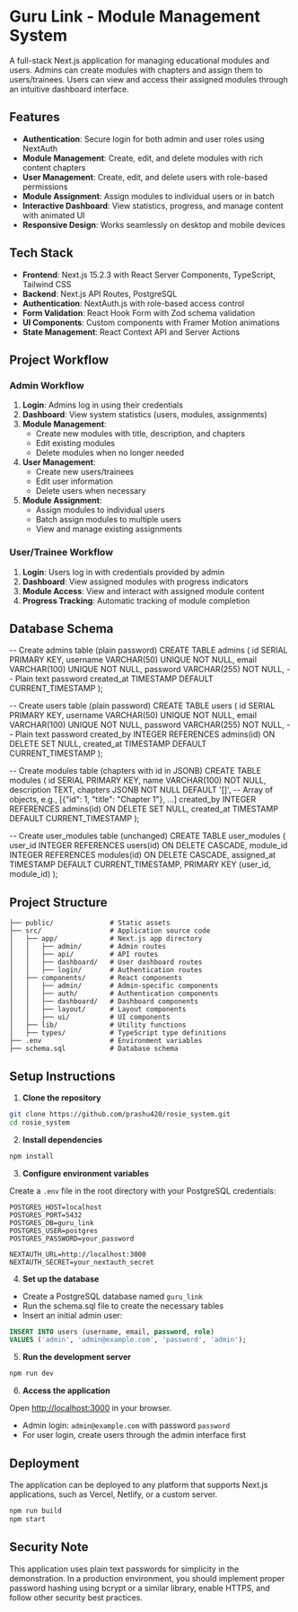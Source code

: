 # Guru Link - Module Management System

A full-stack Next.js application for managing educational modules and users. Admins can create modules with chapters and assign them to users/trainees. Users can view and access their assigned modules through an intuitive dashboard interface.

## Features

- **Authentication**: Secure login for both admin and user roles using NextAuth
- **Module Management**: Create, edit, and delete modules with rich content chapters
- **User Management**: Create, edit, and delete users with role-based permissions
- **Module Assignment**: Assign modules to individual users or in batch
- **Interactive Dashboard**: View statistics, progress, and manage content with animated UI
- **Responsive Design**: Works seamlessly on desktop and mobile devices

## Tech Stack

- **Frontend**: Next.js 15.2.3 with React Server Components, TypeScript, Tailwind CSS
- **Backend**: Next.js API Routes, PostgreSQL
- **Authentication**: NextAuth.js with role-based access control
- **Form Validation**: React Hook Form with Zod schema validation
- **UI Components**: Custom components with Framer Motion animations
- **State Management**: React Context API and Server Actions

## Project Workflow

### Admin Workflow

1. **Login**: Admins log in using their credentials
2. **Dashboard**: View system statistics (users, modules, assignments)
3. **Module Management**:
   - Create new modules with title, description, and chapters
   - Edit existing modules
   - Delete modules when no longer needed
4. **User Management**:
   - Create new users/trainees
   - Edit user information
   - Delete users when necessary
5. **Module Assignment**:
   - Assign modules to individual users
   - Batch assign modules to multiple users
   - View and manage existing assignments

### User/Trainee Workflow

1. **Login**: Users log in with credentials provided by admin
2. **Dashboard**: View assigned modules with progress indicators
3. **Module Access**: View and interact with assigned module content
4. **Progress Tracking**: Automatic tracking of module completion

## Database Schema



-- Create admins table (plain password)
CREATE TABLE admins (
    id SERIAL PRIMARY KEY,
    username VARCHAR(50) UNIQUE NOT NULL,
    email VARCHAR(100) UNIQUE NOT NULL,
    password VARCHAR(255) NOT NULL,  -- Plain text password
    created_at TIMESTAMP DEFAULT CURRENT_TIMESTAMP
);

-- Create users table (plain password)
CREATE TABLE users (
    id SERIAL PRIMARY KEY,
    username VARCHAR(50) UNIQUE NOT NULL,
    email VARCHAR(100) UNIQUE NOT NULL,
    password VARCHAR(255) NOT NULL,  -- Plain text password
    created_by INTEGER REFERENCES admins(id) ON DELETE SET NULL,
    created_at TIMESTAMP DEFAULT CURRENT_TIMESTAMP
);

-- Create modules table (chapters with id in JSONB)
CREATE TABLE modules (
    id SERIAL PRIMARY KEY,
    name VARCHAR(100) NOT NULL,
    description TEXT,
    chapters JSONB NOT NULL DEFAULT '[]',  -- Array of objects, e.g., [{"id": 1, "title": "Chapter 1"}, ...]
    created_by INTEGER REFERENCES admins(id) ON DELETE SET NULL,
    created_at TIMESTAMP DEFAULT CURRENT_TIMESTAMP
);

-- Create user_modules table (unchanged)
CREATE TABLE user_modules (
    user_id INTEGER REFERENCES users(id) ON DELETE CASCADE,
    module_id INTEGER REFERENCES modules(id) ON DELETE CASCADE,
    assigned_at TIMESTAMP DEFAULT CURRENT_TIMESTAMP,
    PRIMARY KEY (user_id, module_id)
);

## Project Structure

```
├── public/              # Static assets
├── src/                 # Application source code
│   ├── app/             # Next.js app directory
│   │   ├── admin/       # Admin routes
│   │   ├── api/         # API routes
│   │   ├── dashboard/   # User dashboard routes
│   │   ├── login/       # Authentication routes
│   ├── components/      # React components
│   │   ├── admin/       # Admin-specific components
│   │   ├── auth/        # Authentication components
│   │   ├── dashboard/   # Dashboard components
│   │   ├── layout/      # Layout components
│   │   ├── ui/          # UI components
│   ├── lib/             # Utility functions
│   ├── types/           # TypeScript type definitions
├── .env                 # Environment variables
├── schema.sql           # Database schema
```

## Setup Instructions

1. **Clone the repository**

```bash
git clone https://github.com/prashu420/rosie_system.git
cd rosie_system
```

2. **Install dependencies**

```bash
npm install
```

3. **Configure environment variables**

Create a `.env` file in the root directory with your PostgreSQL credentials:

```env
POSTGRES_HOST=localhost
POSTGRES_PORT=5432
POSTGRES_DB=guru_link
POSTGRES_USER=postgres
POSTGRES_PASSWORD=your_password

NEXTAUTH_URL=http://localhost:3000
NEXTAUTH_SECRET=your_nextauth_secret
```

4. **Set up the database**

- Create a PostgreSQL database named `guru_link`
- Run the schema.sql file to create the necessary tables
- Insert an initial admin user:

```sql
INSERT INTO users (username, email, password, role) 
VALUES ('admin', 'admin@example.com', 'password', 'admin');
```

5. **Run the development server**

```bash
npm run dev
```

6. **Access the application**

Open [http://localhost:3000](http://localhost:3000) in your browser.

- Admin login: `admin@example.com` with password `password`
- For user login, create users through the admin interface first

## Deployment

The application can be deployed to any platform that supports Next.js applications, such as Vercel, Netlify, or a custom server.

```bash
npm run build
npm start
```

## Security Note

This application uses plain text passwords for simplicity in the demonstration. In a production environment, you should implement proper password hashing using bcrypt or a similar library, enable HTTPS, and follow other security best practices.
